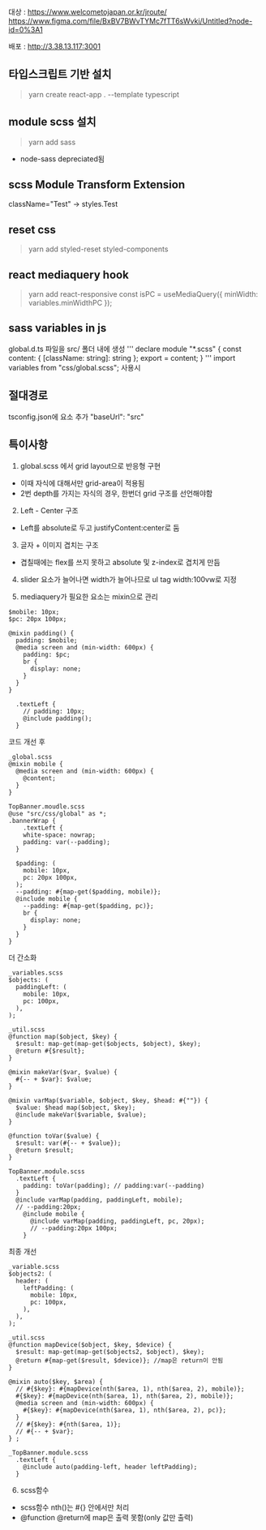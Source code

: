 대상 : https://www.welcometojapan.or.kr/jroute/  
https://www.figma.com/file/BxBV7BWvTYMc7fTT6sWvki/Untitled?node-id=0%3A1

배포 : http://3.38.13.117:3001

## 타입스크립트 기반 설치

> yarn create react-app . --template typescript

## module scss 설치

> yarn add sass

- node-sass depreciated됨

## scss Module Transform Extension

className="Test" -> styles.Test

## reset css

> yarn add styled-reset styled-components  
> <Reset />

## react mediaquery hook

> yarn add react-responsive
> const isPC = useMediaQuery({ minWidth: variables.minWidthPC });

## sass variables in js

global.d.ts 파일을 src/ 폴더 내에 생성
'''
declare module "\*.scss" {
const content: { [className: string]: string };
export = content;
}
'''
import variables from "css/global.scss";
사용시

## 절대경로

tsconfig.json에 요소 추가
"baseUrl": "src"

## 특이사항

1. global.scss 에서 grid layout으로 반응형 구현

- 이때 자식에 대해서만 grid-area이 적용됨
- 2번 depth를 가지는 자식의 경우, 한번더 grid 구조를 선언해야함

2. Left - Center 구조

- Left를 absolute로 두고 justifyContent:center로 둠

3. 글자 + 이미지 겹치는 구조

- 겹칠때에는 flex를 쓰지 못하고 absolute 및 z-index로 겹치게 만듬

4. slider 요소가 늘어나면 width가 늘어나므로 ul tag width:100vw로 지정

5. mediaquery가 필요한 요소는 mixin으로 관리

```
$mobile: 10px;
$pc: 20px 100px;

@mixin padding() {
  padding: $mobile;
  @media screen and (min-width: 600px) {
    padding: $pc;
    br {
      display: none;
    }
  }
}

  .textLeft {
    // padding: 10px;
    @include padding();
  }

```

코드 개선 후

```
_global.scss
@mixin mobile {
  @media screen and (min-width: 600px) {
    @content;
  }
}

TopBanner.moudle.scss
@use "src/css/global" as *;
.bannerWrap {
    .textLeft {
    white-space: nowrap;
    padding: var(--padding);
  }

  $padding: (
    mobile: 10px,
    pc: 20px 100px,
  );
  --padding: #{map-get($padding, mobile)};
  @include mobile {
    --padding: #{map-get($padding, pc)};
    br {
      display: none;
    }
  }
}
```

더 간소화

```
_variables.scss
$objects: (
  paddingLeft: (
    mobile: 10px,
    pc: 100px,
  ),
);

_util.scss
@function map($object, $key) {
  $result: map-get(map-get($objects, $object), $key);
  @return #{$result};
}

@mixin makeVar($var, $value) {
  #{-- + $var}: $value;
}

@mixin varMap($variable, $object, $key, $head: #{""}) {
  $value: $head map($object, $key);
  @include makeVar($variable, $value);
}

@function toVar($value) {
  $result: var(#{-- + $value});
  @return $result;
}

TopBanner.module.scss
  .textLeft {
    padding: toVar(padding); // padding:var(--padding)
  }
  @include varMap(padding, paddingLeft, mobile);
  // --padding:20px;
    @include mobile {
      @include varMap(padding, paddingLeft, pc, 20px);
      // --padding:20px 100px;
    }
```

최종 개선

```
_variable.scss
$objects2: (
  header: (
    leftPadding: (
      mobile: 10px,
      pc: 100px,
    ),
  ),
);

_util.scss
@function mapDevice($object, $key, $device) {
  $result: map-get(map-get($objects2, $object), $key);
  @return #{map-get($result, $device)}; //map은 return이 안됨
}

@mixin auto($key, $area) {
  // #{$key}: #{mapDevice(nth($area, 1), nth($area, 2), mobile)};
  #{$key}: #{mapDevice(nth($area, 1), nth($area, 2), mobile)};
  @media screen and (min-width: 600px) {
    #{$key}: #{mapDevice(nth($area, 1), nth($area, 2), pc)};
  }
  // #{$key}: #{nth($area, 1)};
  // #{-- + $var};
} ;

_TopBanner.module.scss
  .textLeft {
    @include auto(padding-left, header leftPadding);
  }
```

6. scss함수

- scss함수 nth()는 #{} 안에서만 처리
- @function @return에 map은 출력 못함(only 값만 출력)
